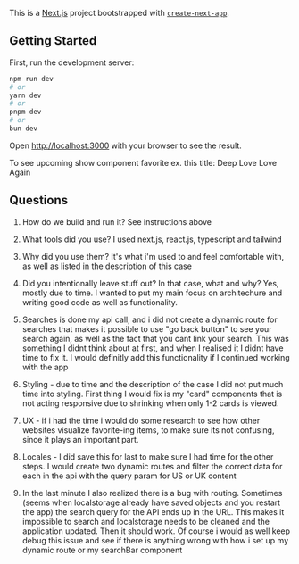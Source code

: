 This is a [Next.js](https://nextjs.org/) project bootstrapped with [`create-next-app`](https://github.com/vercel/next.js/tree/canary/packages/create-next-app).

## Getting Started

First, run the development server:

```bash
npm run dev
# or
yarn dev
# or
pnpm dev
# or
bun dev
```

Open [http://localhost:3000](http://localhost:3000) with your browser to see the result.

To see upcoming show component favorite ex. this title:
Deep Love Love Again


## Questions
1. How do we build and run it? See instructions above
2. What tools did you use? I used next.js, react.js, typescript and tailwind
3. Why did you use them? It's what i'm used to and feel comfortable with, as well as listed in the description of this case
4. Did you intentionally leave stuff out? In that case, what and why?
Yes, mostly due to time. I wanted to put my main focus on architechure and writing good code as well as functionality.

1. Searches is done my api call, and i did not create a dynamic route for searches that makes it possible to use "go back button" to see your search again, as well as the fact that you cant link your search.
This was something I didnt think about at first, and when I realised it I didnt have time to fix it. I would definitly add this functionality if I continued working with the app
2. Styling - due to time and the description of the case I did not put much time into styling. First thing I would fix is my "card" components that is not acting responsive due to shrinking when only 1-2 cards is viewed. 
3. UX - if i had the time i would do some research to see how other websites visualize favorite-ing items, to make sure its not confusing, since it plays an important part.
4. Locales - I did save this for last to make sure I had time for the other steps. I would create two dynamic routes and filter the correct data for each in the api with the query param for US or UK content
5. In the last minute I also realized there is a bug with routing. Sometimes (seems when localstorage already have saved objects and you restart the app) the search query for the API ends up in the URL. This
makes it impossible to search and localstorage needs to be cleaned and the application updated. Then it should work. Of course i would as well keep debug this issue and see if there is anything wrong with
how i set up my dynamic route or my searchBar component


